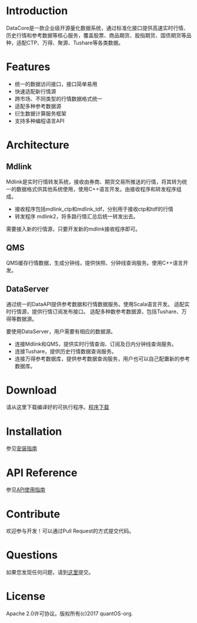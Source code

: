# Introduction 

DataCore是一款企业级开源量化数据系统，通过标准化接口提供高速实时行情、历史行情和参考数据等核心服务，覆盖股票、商品期货、股指期货、国债期货等品种，适配CTP、万得、聚源、Tushare等各类数据。
[](https://github.com/quantOS-org/DataCore/blob/master/doc/img/datacore.png)

# Features 

+ 统一的数据访问接口，接口简单易用
+ 快速适配新行情源
+ 跨市场、不同类型的行情数据格式统一
+ 适配多种参考数据源
+ 衍生数据计算服务框架
+ 支持多种编程语言API

# Architecture

[](https://github.com/quantOS-org/DataCore/blob/master/doc/img/architect.png)

## Mdlink
Mdlink是实时行情转发系统，接收由券商、期货交易所推送的行情，将其转为统一的数据格式供其他系统使用，使用C++语言开发。由接收程序和转发程序组成。

+ 接收程序包括mdlink_ctp和mdlink_tdf，分别用于接收ctp和tdf的行情
+ 转发程序 mdlink2，将多路行情汇总后统一转发出去。

需要接入新的行情源，只要开发新的mdlink接收程序即可。

## QMS
QMS缓存行情数据，生成分钟线，提供快照、分钟线查询服务。使用C++语言开发。

## DataServer
通过统一的DataAPI提供参考数据和行情数据服务。使用Scala语言开发。
适配实时行情源，提供行情订阅发布接口。
适配多种数参考数据源，包括Tushare、万得等数据源。

要使用DataServer，用户需要有相应的数据源。

+ 连接Mdlink和QMS，提供实时行情查询、订阅及日内分钟线查询服务。
+ 连接Tushare，提供历史行情数据查询服务。
+ 连接万得参考数据库，提供参考数据查询服务，用户也可以自己配置新的参考数据库。

# Download

请从这里下载编译好的可执行程序。[程序下载](https://github.com/quantOS-org/DataCore/blob/master/doc/download.md)

# Installation

参见[安装指南](https://github.com/quantOS-org/DataCore/blob/master/doc/install.md)

# API Reference

参见[API使用指南](https://github.com/quantOS-org/DataCore/blob/master/doc/api_ref.md)

# Contribute

欢迎参与开发！可以通过Pull Request的方式提交代码。

# Questions

如果您发现任何问题，请到[这里](https://github.com/quantOS-org/DataCore/issues/new)提交。

# License

Apache 2.0许可协议。版权所有(c)2017 quantOS-org.

